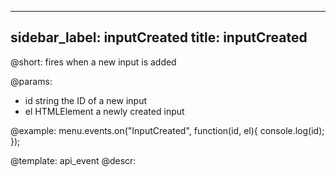 
---
sidebar_label: inputCreated
title: inputCreated
---          

@short:
fires when a new input is added

@params:
- id 		string			the ID of a new input
- el		HTMLElement		a newly created input


@example:
menu.events.on("InputCreated", function(id, el){
    console.log(id);
});


@template: api_event
@descr:




